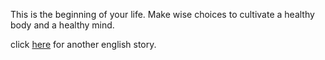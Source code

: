 This is the beginning of your life. Make wise choices to cultivate a healthy body
and a healthy mind.

click [here](english/33hours)
for another english story.
